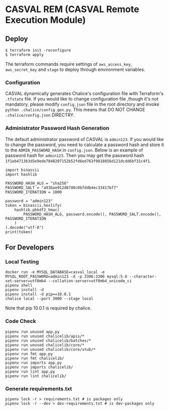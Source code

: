 # CASVAL REM (CASVAL Remote Execution Module)


## Deploy

```
$ terraform init -reconfigure
$ terraform apply
```

The terraform commands require settings of `aws_access_key`, `aws_secret_key` and `stage` to deploy through environment variables.

### Configuration

CASVAL dynamically generates Chalice's configuration file with Terraform's `.tfstate` file. If you would like to change configuration file ,though it's not mandatory, please modify `config.json` file in the root directory and invoke `python .chalice/config_gen.py`. This means that DO NOT CHANGE `.chalice/config.json` DIRECTRY.

### Administrator Password Hash Generation

The default administrator password of CASVAL is `admin123`. If you would like to change the password, you need to calculate a password hash and store it to the `ADMIN_PASSWORD_HASH` in `config.json`.
Below is an example of password hash for `admin123`. Then you may get the password hash `1f1eb4713b3d5e9ede7848207152b52fd6ed763f9818856d121dcdd6bf31c4f1`. 

```
import binascii
import hashlib

PASSWORD_HASH_ALG = "sha256"
PASSWORD_SALT = "a93bae912d8740c0bfddb4ec33417bf7"
PASSWORD_ITERATION = 1000

password = "admin123"
token = binascii.hexlify(
    hashlib.pbkdf2_hmac(
        PASSWORD_HASH_ALG, password.encode(), PASSWORD_SALT.encode(), PASSWORD_ITERATION
    )
).decode("utf-8")
print(token)
```

## For Developers

### Local Testing

```
docker run -e MYSQL_DATABASE=casval_local -e MYSQL_ROOT_PASSWORD=admin123 -d -p 3306:3306 mysql:5.6 --character-set-server=utf8mb4 --collation-server=utf8mb4_unicode_ci
pipenv shell
pipenv install -d
pipenv install -d pip==10.0.1
chalice local --port 3000 --stage local
```
Note that pip 10.0.1 is required by chalice.


### Code Check

```
pipenv run unused app.py
pipenv run unused chalicelib/apis/*
pipenv run unused chalicelib/batches/*
pipenv run unused chalicelib/core/*
pipenv run unused chalicelib/core/stub/*
pipenv run fmt app.py
pipenv run fmt chalicelib/
pipenv run imports app.py
pipenv run imports chalicelib/
pipenv run lint app.py
pipenv run lint chalicelib/
```

### Generate requirements.txt

```
pipenv lock -r > requirements.txt # is packages only
pipenv lock -r --dev > dev-requirements.txt # is dev-packages only
```

